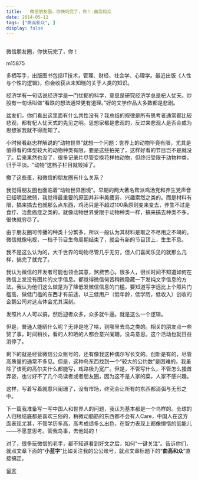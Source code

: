 ```yaml
---
title:   微信朋友圈，你快玩完了，你！-曲高和众
date: 2014-05-11
tags: ["曲高和众", ]
display: false
---
```



## 



微信朋友圈，你快玩完了，你！




m15875




多栖写手，出版图书包括IT技术，管理、财经、社会学、心理学。最近出版《人性与个性的逻辑》，你会收获从未知晓的关于人类的知识。


经济学有一句话说经济学是一门忧郁的科学，意思是研究经济学总是杞人忧天。炒股有一句话叫做“看跌的想法通常更有道理。”好的文学作品大多数都是悲剧。

盆友们，你们看出这里面有什么共性没有？我总结的规律是所有思考者通常都比较悲观，都有杞人忧天式的先见之明。思想家都是悲观的，反过来悲观人是否会成为思想家我就不得而知了。

小时候看赵忠祥解说的“动物世界”就想一个问题：世界上的动物毕竟有限，尤其是值得看的体型较大的动物种类有限，要是这些拍完了，这样好看的节目岂不是就没了。后来果然也没了，很多记录片尽管变换花样拍动物，但终归受限于动物种类，归于平淡。“动物”这档子栏目就毁掉了。

撤了这些蛋，和微信的朋友圈有什么关系？

我觉得朋友圈也面临着“动物世界困境”。早期的两大著名帮派鸡汤党和养生党声音已经明显微弱，我觉得最重要的原因并非审美疲劳、兴趣索然之类的。而是材料有限，搞来搞去也就那么点东西，鸡汤只是不超过100条原则变来变去，养生不过是食疗、治愈癌症之类的，就像动物世界受限于动物种类一样，搞来搞去种类不多，很快就穷尽了。

由于朋友圈可传播的种类十分繁多，所以一般认为其材料是取之不尽用之不竭的。微信就像电视，一档子节目生命周期结束了，就会有新的节目顶上，生生不息。

我不是这么认为的，大千世界的动物尽管几乎无穷，但人们喜闻乐见的就那么几样，搞完了就完了。

我认为微信的开发者可能也领会其意，煞费苦心。很多人，很长时间不知道如何在微信上发没有图片的文字信息。都觉得微信何苦稍微隐藏一下发纯文字信息的方法。我认为他们这么做是为了降低发微信信息的门槛，要知道写字远比上个照片门槛高，做低门槛的东西才有前途，以三低用户（低年龄，低学历，低收入）创收的企鹅公司对这点体会尤其深刻。

发照片人人可以搞，然后迎者众多，众多就牛逼。就是这么一个逻辑。

但是，普通人能晒什么呢？无非是吃了啥，到哪里去鸟之类的。相关的朋友点一些赞了事，时间稍长，看的人和晒的人都会意兴阑珊，没鸟意思。这个活动也就日益消停了。

剩下的就是经营微信公众账号的，还有像我这种偶尔写长文的。创新是有的，尽管高质量的通常不多见。但是，这种鸟东西找到一个“较大的公约数”是困难的。我虽除了该死的高尔夫什么都能写，戏路极为宽广。但是，不管写什么，不管怎么搔首弄姿，也讨好不了几个鸟读者或者朋友圈，因为这不是人家的菜，人家不感兴趣。

这样，写着写着就意兴阑珊了，没有市场，终究会让所有的东西都消弭与无形之中。

下一篇我准备写一写中国人和世界人的问题，我认为基本都是一个鸟样的。全球的人归根结底都是喜欢三俗的，稍微动脑筋的东西都不会有人Care，中国人在这方面表现尤甚，不管学历多高，高考成绩多么出色，在智力表现上都像懒惰的低能儿——不愿意思考。管我鸟事，去他妈的！



对了，很多玩微信的老手，都不知道看到好文之后，如何“一键关注”。告诉你们，就点文章下面的“**小蓝字**”比如关注我的公公账号，就点文章标题下的“**曲高和众**”直接搞定。









[留言](javascript:;)
